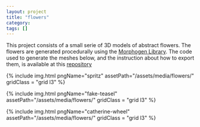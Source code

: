 ```yaml
---
layout: project
title: "flowers"
category: 
tags: []
---
```


<div class="content-container">
<div class="index-content">


<div class="grid-gutter"></div><div class="grid-sizer"></div>

<div class = "grid l3">

This project consists of a small serie of 3D models of abstract flowers. The flowers are generated procedurally using the <a href='https://github.com/thi-ng/morphogen'>Morphogen Library</a>. The code used to generate the meshes below, and the instruction about how to export them, is available at this <a href='https://github.com/edap/flowers'>repository</a>

</div>


{% include img.html pngName="spritz" assetPath="/assets/media/flowers/" gridClass = "grid l3" %}

{% include img.html pngName="fake-teasel" assetPath="/assets/media/flowers/" gridClass = "grid l3" %}

{% include img.html pngName="catherine-wheel" assetPath="/assets/media/flowers/" gridClass = "grid l3" %}

</div>
</div>

